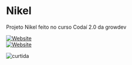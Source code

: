 # Nikel
Projeto Nikel feito no curso Codaí 2.0 da growdev

[![Website](https://img.shields.io/badge/Website-39E09B?style=for-the-badge&logo=Website&logoColor=white)](https://faby-nikel.netlify.app/) 
<br/>
[![Website](https://img.shields.io/badge/Acesse%20o%20meu-Website-39E09B?style=for-the-badge&logo=Website&logoColor=white)](https://faby-nikel.netlify.app/)

![curtida](https://img.shields.io/badge/Deixa%20o-%E2%9D%A4-red.svg?style=flat)

